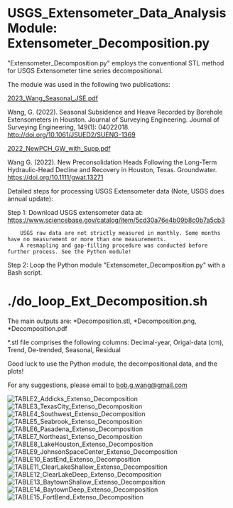 # USGS_Extensometer_Data_Analysis Module: Extensometer_Decomposition.py

"Extensometer_Decomposition.py" employs the conventional STL method for USGS Extensometer time series decompositional.

The module was used in the following two publications:

[2023_Wang_Seasonal_JSE.pdf](https://github.com/bob-Github-2020/USGS_Extensometer_Data_Analysis/files/9993920/2023_Wang_Seasonal_JSE.pdf)

Wang, G. (2022). Seasonal Subsidence and Heave Recorded by Borehole Extensometers in Houston. Journal of Surveying Engineering. Journal of Surveying Engineering, 149(1): 04022018. http://doi.org/10.1061/JSUED2/SUENG-1369

[2022_NewPCH_GW_with_Supp.pdf](https://github.com/bob-Github-2020/USGS_Extensometer_Data_Analysis/files/9993922/2022_NewPCH_GW_with_Supp.pdf)

Wang G. (2022). New Preconsolidation Heads Following the Long-Term Hydraulic-Head Decline and Recovery in Houston, Texas. Groundwater. https://doi.org/10.1111/gwat.13271

Detailed steps for processing USGS Extensometer data (Note, USGS does annual update):

Step 1: Download USGS extensometer data at: https://www.sciencebase.gov/catalog/item/5cd30a76e4b09b8c0b7a5cb3
        
        USGS raw data are not strictly measured in monthly. Some months have no measurement or more than one measurements.
        A resmapling and gap-filling procedure was conducted before further process. See the Python module!

Step 2: Loop the Python module "Extensometer_Decomposition.py" with a Bash script.
  #  ./do_loop_Ext_Decomposition.sh
  
 The main outputs are: *Decomposition.stl, *Decomposition.png, *Decomposition.pdf

*.stl file comprises the following columns: Decimal-year, Origal-data (cm), Trend, De-trended, Seasonal, Residual

Good luck to use the Python module, the decompositional data, and the plots! 

For any suggestions, please email to bob.g.wang@gmail.com


![TABLE2_Addicks_Extenso_Decomposition](https://user-images.githubusercontent.com/65426380/153273462-1fdb41b4-8f15-458a-9a1f-dc0421bf15d4.png)
![TABLE3_TexasCity_Extenso_Decomposition](https://user-images.githubusercontent.com/65426380/153273480-2e4a3e0a-e762-4c76-9251-cddefb9195ec.png)
![TABLE4_Southwest_Extenso_Decomposition](https://user-images.githubusercontent.com/65426380/153273496-dfe3608d-e26b-466e-a494-1c9c8f385abd.png)
![TABLE5_Seabrook_Extenso_Decomposition](https://user-images.githubusercontent.com/65426380/153273574-681436f3-95f8-4d8c-9571-2c41f70e9e3e.png)
![TABLE6_Pasadena_Extenso_Decomposition](https://user-images.githubusercontent.com/65426380/153273630-0f7d4d64-aa01-4169-b859-ed688f66a48e.png)
![TABLE7_Northeast_Extenso_Decomposition](https://user-images.githubusercontent.com/65426380/153273643-c04b6e2b-098b-46c3-9a03-30c717735883.png)
![TABLE8_LakeHouston_Extenso_Decomposition](https://user-images.githubusercontent.com/65426380/153273665-c12895f5-3294-4699-8850-3f4afc8bb86e.png)
![TABLE9_JohnsonSpaceCenter_Extenso_Decomposition](https://user-images.githubusercontent.com/65426380/153273679-a84ec91f-239c-435b-b137-8d90a39f3df2.png)
![TABLE10_EastEnd_Extenso_Decomposition](https://user-images.githubusercontent.com/65426380/153273698-f882b67f-ede1-4111-9cd2-a78d405592c5.png)
![TABLE11_ClearLakeShallow_Extenso_Decomposition](https://user-images.githubusercontent.com/65426380/153273737-a75c16ef-1b41-4fbb-a9ba-f01409e4ac53.png)
![TABLE12_ClearLakeDeep_Extenso_Decomposition](https://user-images.githubusercontent.com/65426380/153273749-5b8fa7be-224d-468c-a231-6daeafe9c34d.png)
![TABLE13_BaytownShallow_Extenso_Decomposition](https://user-images.githubusercontent.com/65426380/153273792-07de3575-3b40-45b9-869c-321bb7fc5090.png)
![TABLE14_BaytownDeep_Extenso_Decomposition](https://user-images.githubusercontent.com/65426380/153273812-e9a6a49c-8eec-481b-a670-999a0bf9974f.png)
![TABLE15_FortBend_Extenso_Decomposition](https://user-images.githubusercontent.com/65426380/153273844-abad1b7b-9df2-41b3-9ca0-849a3915050c.png)
